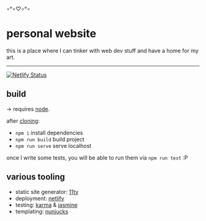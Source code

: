 ∘°∘♡∘°∘

# personal website

this is a place where I can tinker
with web dev stuff and have a home
for my art.

---

[![Netlify Status](https://api.netlify.com/api/v1/badges/1747335f-f0d4-4c34-8113-855c4627ae35/deploy-status)](https://app.netlify.com/sites/amychurchwell/deploys)

## build

-> requires [node](https://nodejs.org/).

after [cloning](https://docs.github.com/en/repositories/creating-and-managing-repositories/cloning-a-repository):

-   `npm i` install dependencies
-   `npm run build` build project
-   `npm run serve` serve localhost

once I write some tests, you will be able to run them via `npm run test` :P

## various tooling

-   static site generator: [11ty](https://www.11ty.dev/)
-   deployment: [netlify](https://www.netlify.com/)
-   testing: [karma](https://karma-runner.github.io/) & [jasmine](https://jasmine.github.io/)
-   templating: [nunjucks](https://mozilla.github.io/nunjucks/)
